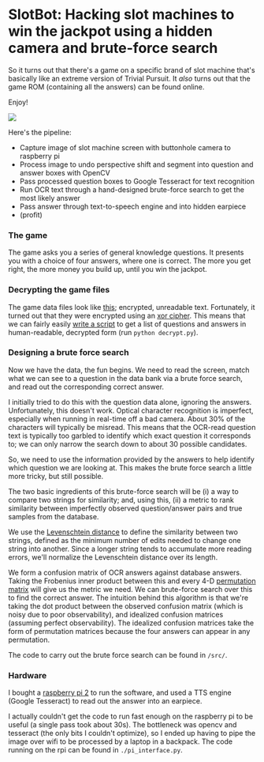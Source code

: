 # SlotBot: Hacking slot machines to win the jackpot using a hidden camera and brute-force search


So it turns out that there's a game on a specific brand of slot machine that's basically like an extreme version of Trivial Pursuit. It *also* turns out that the game ROM (containing all the answers) can be found online.

Enjoy!

![](quiz.gif)

Here's the pipeline:

- Capture image of slot machine screen with buttonhole camera to raspberry pi
- Process image to undo perspective shift and segment into question and answer boxes with OpenCV
- Pass processed question boxes to Google Tesseract for text recognition
- Run OCR text through a hand-designed brute-force search to get the most likely answer
- Pass answer through text-to-speech engine and into hidden earpiece
- (profit)

### The game

The game asks you a series of general knowledge questions. It presents you with a choice of four answers, where one is correct. The more you get right, the more money you build up, until you win the jackpot.

### Decrypting the game files
The game data files look like [this](https://github.com/tensorman/slotbot/blob/master/jackpot_q_bank/UK_geography_01.QQQ); encrypted, unreadable text.
Fortunately, it turned out that they were encrypted using an [xor cipher](https://en.wikipedia.org/wiki/XOR_cipher).
This means that we can fairly easily [write a script](https://en.wikipedia.org/wiki/Chosen-plaintext_attack) to get a list of questions and answers in human-readable, decrypted form (run `python decrypt.py`).

### Designing a brute force search

Now we have the data, the fun begins. We need to read the screen, match what we can see to a question in the data bank via a brute force search, and read out the corresponding correct answer.

I initially tried to do this with the question data alone, ignoring the answers. Unfortunately, this doesn't work. Optical character recognition is imperfect, especially when running in real-time off a bad camera. About 30% of the characters will typically be misread. This means that the OCR-read question text is typically too garbled to identify which exact question it corresponds to; we can only narrow the search down to about 30 possible candidates.

So, we need to use the information provided by the answers to help identify which question we are looking at. This makes the brute force search a little more tricky, but still possible.

The two basic ingredients of this brute-force search will be (i) a way to compare two strings for similarity; and, using this, (ii) a metric to rank similarity between imperfectly observed question/answer pairs and true samples from the database.

We use the [Levenschtein distance](https://en.wikipedia.org/wiki/Levenshtein_distance) to define the similarity between two strings, defined as the minimum number of edits needed to change one string into another. Since a longer string tends to accumulate more reading errors, we'll normalize the Levenschtein distance over its length.

We form a confusion matrix of OCR answers against database answers. Taking the Frobenius inner product between this and every 4-D [permutation matrix](https://en.wikipedia.org/wiki/Permutation_matrix) will give us the metric we need. We can brute-force search over this to find the correct answer. The intuition behind this algorithm is that we're taking the dot product between the observed confusion matrix (which is noisy due to poor observability), and idealized confusion matrices (assuming perfect observability). The idealized confusion matrices take the form of permutation matrices because the four answers can appear in any permutation.

The code to carry out the brute force search can be found in `/src/`.

### Hardware

I bought a [raspberry pi 2](https://www.raspberrypi.org/products/raspberry-pi-2-model-b/) to run the software, and used a TTS engine (Google Tesseract) to read out the answer into an earpiece.

I actually couldn't get the code to run fast enough on the raspberry pi to be useful (a single pass took about 30s). The bottleneck was opencv and tesseract (the only bits I couldn't optimize), so I ended up having to pipe the image over wifi to be processed by a laptop in a backpack. The code running on the rpi can be found in `./pi_interface.py`.
